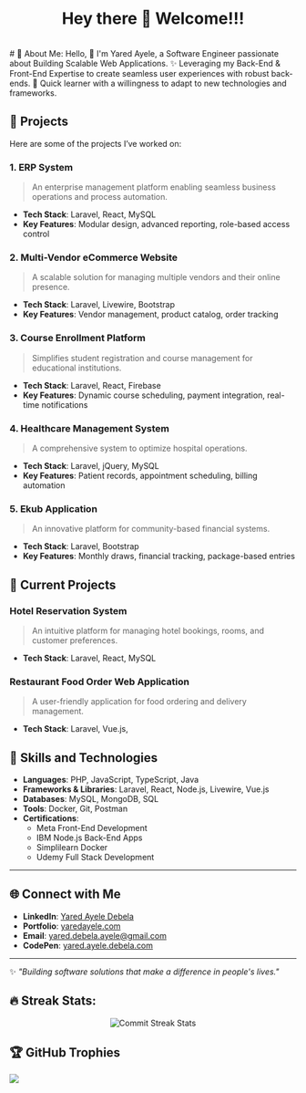 <div align="center"><h1>Hey there 👋 Welcome!!!</h1></div>
<br>
# 💫 About Me:
Hello, 👋 I'm Yared Ayele, a Software Engineer passionate about Building Scalable Web Applications. ✨ Leveraging my Back-End & Front-End Expertise to create seamless user experiences with robust back-ends. 🌱 Quick learner with a willingness to adapt to new technologies and frameworks.

## 🚀 Projects  
Here are some of the projects I’ve worked on:  

### **1. ERP System**  
> An enterprise management platform enabling seamless business operations and process automation.  
- **Tech Stack**: Laravel, React, MySQL  
- **Key Features**: Modular design, advanced reporting, role-based access control  

### **2. Multi-Vendor eCommerce Website**  
> A scalable solution for managing multiple vendors and their online presence.  
- **Tech Stack**: Laravel, Livewire, Bootstrap  
- **Key Features**: Vendor management, product catalog, order tracking  

### **3. Course Enrollment Platform**  
> Simplifies student registration and course management for educational institutions.  
- **Tech Stack**: Laravel, React, Firebase  
- **Key Features**: Dynamic course scheduling, payment integration, real-time notifications  

### **4. Healthcare Management System**  
> A comprehensive system to optimize hospital operations.  
- **Tech Stack**: Laravel, jQuery, MySQL  
- **Key Features**: Patient records, appointment scheduling, billing automation  

### **5. Ekub Application**  
> An innovative platform for community-based financial systems.  
- **Tech Stack**: Laravel, Bootstrap  
- **Key Features**: Monthly draws, financial tracking, package-based entries  

## 💼 Current Projects  

### **Hotel Reservation System**  
> An intuitive platform for managing hotel bookings, rooms, and customer preferences.  
- **Tech Stack**: Laravel, React, MySQL  

### **Restaurant Food Order Web Application**  
> A user-friendly application for food ordering and delivery management.  
- **Tech Stack**: Laravel, Vue.js,  

## 🌟 Skills and Technologies  

- **Languages**: PHP, JavaScript, TypeScript, Java  
- **Frameworks & Libraries**: Laravel, React, Node.js, Livewire, Vue.js  
- **Databases**: MySQL, MongoDB, SQL  
- **Tools**: Docker, Git, Postman  
- **Certifications**:  
  - Meta Front-End Development  
  - IBM Node.js Back-End Apps  
  - Simplilearn Docker  
  - Udemy Full Stack Development  
---

## 🌐 Connect with Me  

- **LinkedIn**: [Yared Ayele Debela](https://www.linkedin.com/in/yared-ayele-debela)  
- **Portfolio**: [yaredayele.com](https://yaredayele.com.com)  
- **Email**: [yared.debela.ayele@gmail.com](mailto:yared.debela.ayele@gmail.com)
- **CodePen**: [yared.ayele.debela.com](https://codepen.io/yared-ayele-debela)
---

✨ *"Building software solutions that make a difference in people's lives."*  

## 🔥 Streak Stats:
<div align="center">
  <img src="https://github-readme-streak-stats.herokuapp.com/?user=yared-ayele-debela&theme=radical" alt="Commit Streak Stats" />
</div>


## 🏆 GitHub Trophies
![](https://github-profile-trophy.vercel.app/?username=yared-ayele-debela&theme=dracula&no-frame=false&no-bg=false&margin-w=4)
